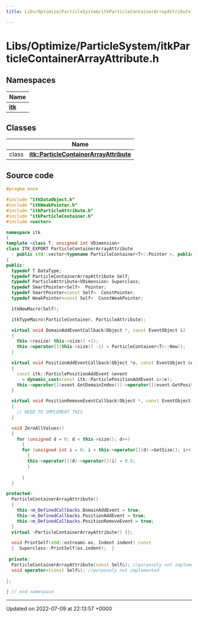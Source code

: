 ```yaml
---
title: Libs/Optimize/ParticleSystem/itkParticleContainerArrayAttribute.h

---
```


# Libs/Optimize/ParticleSystem/itkParticleContainerArrayAttribute.h



## Namespaces

| Name           |
| -------------- |
| **[itk](../Namespaces/namespaceitk.md)**  |

## Classes

|                | Name           |
| -------------- | -------------- |
| class | **[itk::ParticleContainerArrayAttribute](../Classes/classitk_1_1ParticleContainerArrayAttribute.md)**  |




## Source code

```cpp
#pragma once

#include "itkDataObject.h"
#include "itkWeakPointer.h"
#include "itkParticleAttribute.h"
#include "itkParticleContainer.h"
#include <vector>

namespace itk
{
template <class T, unsigned int VDimension>
class ITK_EXPORT ParticleContainerArrayAttribute
  : public std::vector<typename ParticleContainer<T>::Pointer >, public ParticleAttribute<VDimension>
{
public:
  typedef T DataType;
  typedef ParticleContainerArrayAttribute Self;
  typedef ParticleAttribute<VDimension> Superclass;
  typedef SmartPointer<Self>  Pointer;
  typedef SmartPointer<const Self>  ConstPointer;
  typedef WeakPointer<const Self>  ConstWeakPointer;

  itkNewMacro(Self);

  itkTypeMacro(ParticleContainer, ParticleAttribute);

  virtual void DomainAddEventCallback(Object *, const EventObject &)
  {
    this->resize( this->size() +1);
    this->operator[](this->size() -1) = ParticleContainer<T>::New();
  }

  virtual void PositionAddEventCallback(Object *o, const EventObject &e) 
  {
    const itk::ParticlePositionAddEvent &event
      = dynamic_cast<const itk::ParticlePositionAddEvent &>(e);
    this->operator[](event.GetDomainIndex())->operator[](event.GetPositionIndex()) = 0.0;    
  }

  virtual void PositionRemoveEventCallback(Object *, const EventObject &) 
  {
    // NEED TO IMPLEMENT THIS
  }

  void ZeroAllValues()
  {
    for (unsigned d = 0; d < this->size(); d++)
      {
      for (unsigned int i = 0; i < this->operator[](d)->GetSize(); i++)
        {
        this->operator[](d)->operator[](i) = 0.0;
        }
      
      }
  }

protected:
  ParticleContainerArrayAttribute()
  {
    this->m_DefinedCallbacks.DomainAddEvent = true;
    this->m_DefinedCallbacks.PositionAddEvent = true;
    this->m_DefinedCallbacks.PositionRemoveEvent = true;
  }
  virtual ~ParticleContainerArrayAttribute() {};

  void PrintSelf(std::ostream& os, Indent indent) const
  {  Superclass::PrintSelf(os,indent);  }
  
 private:
  ParticleContainerArrayAttribute(const Self&); //purposely not implemented
  void operator=(const Self&); //purposely not implemented
  
};

} // end namespace
```


-------------------------------

Updated on 2022-07-09 at 22:13:57 +0000
